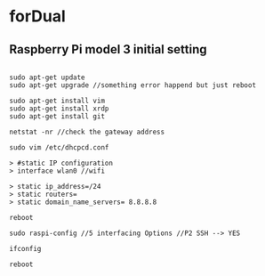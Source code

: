# forDual
## Raspberry Pi model 3 initial setting
<pre><code>
sudo apt-get update
sudo apt-get upgrade //something error happend but just reboot

sudo apt-get install vim
sudo apt-get install xrdp
sudo apt-get install git

netstat -nr //check the gateway address

sudo vim /etc/dhcpcd.conf

> #static IP configuration 
> interface wlan0 //wifi

> static ip_address=<static ip address>/24 
> static routers=<gateway address>
> static domain_name_servers=<gateway address> 8.8.8.8

reboot

sudo raspi-config //5 interfacing Options //P2 SSH --> YES

ifconfig  

reboot

</code></pre>
